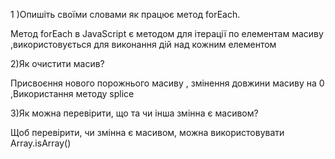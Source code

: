  1 )Опишіть своїми словами як працює метод forEach.      
  
  Метод forEach в JavaScript є методом для ітерації по елементам масиву ,використовується для виконання дій над кожним елементом 


  2)Як очистити масив?

  Присвоєння нового порожнього масиву , змінення довжини масиву на 0 ,Використання методу splice 

  3)Як можна перевірити, що та чи інша змінна є масивом?


  Щоб перевірити, чи змінна є масивом, можна використовувати Array.isArray()
  
